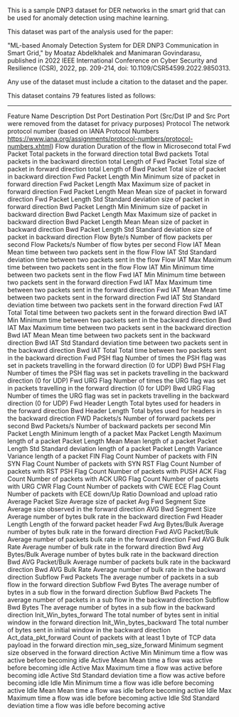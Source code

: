 This is a sample DNP3 dataset for DER networks in the smart grid that can be used for anomaly detection using machine learning.

This dataset was part of the analysis used for the paper:

"ML-based Anomaly Detection System for DER DNP3 Communication in Smart Grid," by Moataz Abdelkhalek and Manimaran Govindarasu, published in 2022 IEEE International Conference on Cyber Security and Resilience (CSR), 2022, pp. 209-214, doi: 10.1109/CSR54599.2022.9850313.

Any use of the dataset must include a citation to the dataset and the paper.


This dataset contains 79 features listed as follows:

--------------------------------------------------------------
Feature Name				Description
Dst Port			Destination Port (Src/Dst IP and Src Port were removed from the dataset for privacy purposes)
Protocol			The network protocol number (based on IANA Protocol Numbers https://www.iana.org/assignments/protocol-numbers/protocol-numbers.xhtml)
Flow duration			Duration of the flow in Microsecond
total Fwd Packet		Total packets in the forward direction
total Bwd packets		Total packets in the backward direction
total Length of Fwd Packet	Total size of packet in forward direction
total Length of Bwd Packet	Total size of packet in backward direction
Fwd Packet Length Min 		Minimum size of packet in forward direction
Fwd Packet Length Max 		Maximum size of packet in forward direction
Fwd Packet Length Mean		Mean size of packet in forward direction
Fwd Packet Length Std		Standard deviation size of packet in forward direction
Bwd Packet Length Min		Minimum size of packet in backward direction
Bwd Packet Length Max		Maximum size of packet in backward direction
Bwd Packet Length Mean		Mean size of packet in backward direction
Bwd Packet Length Std		Standard deviation size of packet in backward direction
Flow Byte/s			Number of flow packets per second
Flow Packets/s			Number of flow bytes per second 
Flow IAT Mean			Mean time between two packets sent in the flow
Flow IAT Std			Standard deviation time between two packets sent in the flow
Flow IAT Max			Maximum time between two packets sent in the flow
Flow IAT Min			Minimum time between two packets sent in the flow
Fwd IAT Min			Minimum time between two packets sent in the forward direction
Fwd IAT Max			Maximum time between two packets sent in the forward direction
Fwd IAT Mean			Mean time between two packets sent in the forward direction
Fwd IAT Std			Standard deviation time between two packets sent in the forward direction
Fwd IAT Total   		Total time between two packets sent in the forward direction
Bwd IAT Min			Minimum time between two packets sent in the backward direction
Bwd IAT Max			Maximum time between two packets sent in the backward direction
Bwd IAT Mean			Mean time between two packets sent in the backward direction
Bwd IAT Std			Standard deviation time between two packets sent in the backward direction
Bwd IAT Total			Total time between two packets sent in the backward direction
Fwd PSH flag			Number of times the PSH flag was set in packets travelling in the forward direction (0 for UDP)
Bwd PSH Flag			Number of times the PSH flag was set in packets travelling in the backward direction (0 for UDP)
Fwd URG Flag			Number of times the URG flag was set in packets travelling in the forward direction (0 for UDP)
Bwd URG Flag			Number of times the URG flag was set in packets travelling in the backward direction (0 for UDP)
Fwd Header Length		Total bytes used for headers in the forward direction
Bwd Header Length		Total bytes used for headers in the backward direction
FWD Packets/s			Number of forward packets per second
Bwd Packets/s			Number of backward packets per second
Min Packet Length 		Minimum length of a packet
Max Packet Length 		Maximum length of a packet
Packet Length Mean 		Mean length of a packet
Packet Length Std		Standard deviation length of a packet
Packet Length Variance  	Variance length of a packet
FIN Flag Count 			Number of packets with FIN
SYN Flag Count 			Number of packets with SYN
RST Flag Count 			Number of packets with RST
PSH Flag Count 			Number of packets with PUSH
ACK Flag Count 			Number of packets with ACK
URG Flag Count 			Number of packets with URG
CWR Flag Count 			Number of packets with CWE
ECE Flag Count 			Number of packets with ECE
down/Up Ratio			Download and upload ratio
Average Packet Size 		Average size of packet
Avg Fwd Segment Size 		Average size observed in the forward direction
AVG Bwd Segment Size 		Average number of bytes bulk rate in the backward direction
Fwd Header Length		Length of the forward packet header
Fwd Avg Bytes/Bulk		Average number of bytes bulk rate in the forward direction
Fwd AVG Packet/Bulk 		Average number of packets bulk rate in the forward direction
Fwd AVG Bulk Rate 		Average number of bulk rate in the forward direction
Bwd Avg Bytes/Bulk		Average number of bytes bulk rate in the backward direction
Bwd AVG Packet/Bulk 		Average number of packets bulk rate in the backward direction
Bwd AVG Bulk Rate 		Average number of bulk rate in the backward direction
Subflow Fwd Packets		The average number of packets in a sub flow in the forward direction
Subflow Fwd Bytes		The average number of bytes in a sub flow in the forward direction
Subflow Bwd Packets		The average number of packets in a sub flow in the backward direction
Subflow Bwd Bytes		The average number of bytes in a sub flow in the backward direction
Init_Win_bytes_forward		The total number of bytes sent in initial window in the forward direction
Init_Win_bytes_backward		The total number of bytes sent in initial window in the backward direction
Act_data_pkt_forward		Count of packets with at least 1 byte of TCP data payload in the forward direction
min_seg_size_forward		Minimum segment size observed in the forward direction
Active Min			Minimum time a flow was active before becoming idle
Active Mean			Mean time a flow was active before becoming idle
Active Max			Maximum time a flow was active before becoming idle
Active Std			Standard deviation time a flow was active before becoming idle
Idle Min			Minimum time a flow was idle before becoming active
Idle Mean			Mean time a flow was idle before becoming active
Idle Max			Maximum time a flow was idle before becoming active
Idle Std			Standard deviation time a flow was idle before becoming active
